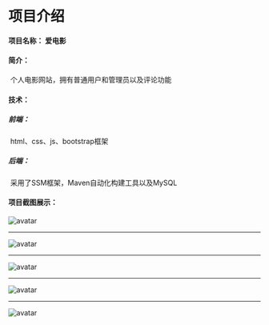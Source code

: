 ﻿# 项目介绍

#### 项目名称： 爱电影

#### 简介：

​		个人电影网站，拥有普通用户和管理员以及评论功能

#### 技术：

##### 	前端：

​		html、css、js、bootstrap框架

##### 	后端：

​		采用了SSM框架，Maven自动化构建工具以及MySQL

#### 项目截图展示：

![avatar](https://smhw.cool/githubimages/2/1.jpg)

------

![avatar](https://smhw.cool/githubimages/2/2.jpg)

------

![avatar](https://smhw.cool/githubimages/2/3.jpg)

------

![avatar](https://smhw.cool/githubimages/2/4.jpg)

------

![avatar](https://smhw.cool/githubimages/2/5.jpg)

